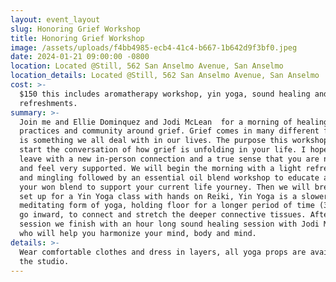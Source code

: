 ```yaml
---
layout: event_layout
slug: Honoring Grief Workshop
title: Honoring Grief Workshop
image: /assets/uploads/f4bb4985-ecb4-41c4-b667-1b642d9f3bf0.jpeg
date: 2024-01-21 09:00:00 -0800
location: Located @Still, 562 San Anselmo Avenue, San Anselmo
location_details: Located @Still, 562 San Anselmo Avenue, San Anselmo
cost: >-
  $150 this includes aromatherapy workshop, yin yoga, sound healing and light
  refreshments.
summary: >-
  Join me and Ellie Dominquez and Jodi McLean  for a morning of healing
  practices and community around grief. Grief comes in many different forms and
  is something we all deal with in our lives. The purpose this workshop is to
  start the conversation of how grief is unfolding in your life. I hope you will
  leave with a new in-person connection and a true sense that you are not alone
  and feel very supported. We will begin the morning with a light refreshments
  and mingling followed by an essential oil blend workshop to educate and create
  your won blend to support your current life yourney. Then we will break and
  set up for a Yin Yoga class with hands on Reiki, Yin Yoga is a slower and
  meditating form of yoga, holding floor for a longer period of time (3-5min) to
  go inward, to connect and stretch the deeper connective tissues. After our Yin
  session we finish with an hour long sound healing session with Jodi McLean,
  who will help you harmonize your mind, body and mind. 
details: >-
  Wear comfortable clothes and dress in layers, all yoga props are available at
  the studio.
---
```

